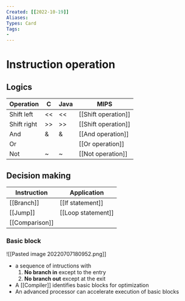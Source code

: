 ```yaml
---
Created: [[2022-10-19]]
Aliases: 
Types: Card
Tags: 
- 
---
```

# Instruction operation
## Logics
| Operation   | C   | Java | MIPS                |
| ----------- | --- | ---- | ------------------- |
| Shift left  | <<  | <<   | [[Shift operation]] |
| Shift right | >>  | >>   | [[Shift operation]] |
| And         | &   | &    | [[And operation]]   |
| Or          |     |      | [[Or operation]]    |
| Not         | ~   | ~    | [[Not operation]]   |

## Decision making
| Instruction    | Application      |
| -------------- | ---------------- |
| [[Branch]]     | [[If statement]] |
| [[Jump]]       |[[Loop statement]]                  |
| [[Comparison]] |                  |

### Basic block
![[Pasted image 20220707180952.png]]
- a sequence of intructions with 
  1. **No branch in** except to the entry
  2. **No branch out** except at the exit
- A [[Compiler]] identifies basic blocks for optimization
- An advanced processor can accelerate execution of basic blocks